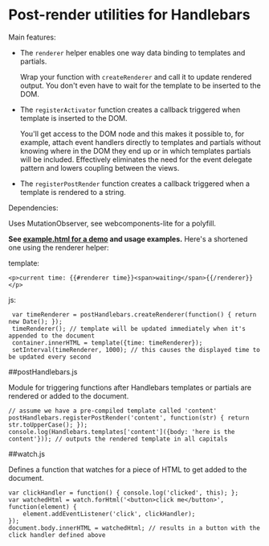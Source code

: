 # Post-render utilities for Handlebars

Main features:

- The `renderer` helper enables one way data binding to templates and partials.
 
    Wrap your function with `createRenderer` and call it to update rendered output. You don't even have to wait for the template to be inserted to the DOM.

- The `registerActivator` function creates a callback triggered when template is inserted to the DOM.

    You'll get access to the DOM node and this makes it possible to, for example, attach event handlers directly to templates and partials without knowing where in the DOM they end up or in which templates partials will be included. Effectively eliminates the need for the event delegate pattern and lowers coupling between the views.
    
- The `registerPostRender` function creates a callback triggered when a template is rendered to a string.
 
Dependencies:

Uses MutationObserver, see webcomponents-lite for a polyfill.

**See [example.html for a demo](http://ekuusela.github.io/post-render-bars/example/example.html) and usage examples.** Here's a shortened one using the renderer helper:

template:

    <p>current time: {{#renderer time}}<span>waiting</span>{{/renderer}}</p>

js:

     var timeRenderer = postHandlebars.createRenderer(function() { return new Date(); });
     timeRenderer(); // template will be updated immediately when it's appended to the document
     container.innerHTML = template({time: timeRenderer});
     setInterval(timeRenderer, 1000); // this causes the displayed time to be updated every second

##postHandlebars.js

Module for triggering functions after Handlebars templates or partials are rendered or added to the document.

    // assume we have a pre-compiled template called 'content'
    postHandlebars.registerPostRender('content', function(str) { return str.toUpperCase(); });
    console.log(Handlebars.templates['content']({body: 'here is the content'})); // outputs the rendered template in all capitals

##watch.js

Defines a function that watches for a piece of HTML to get added to the document.
    
    var clickHandler = function() { console.log('clicked', this); };
    var watchedHtml = watch.forHtml('<button>click me</button>', function(element) {
        element.addEventListener('click', clickHandler);
    });
    document.body.innerHTML = watchedHtml; // results in a button with the click handler defined above
